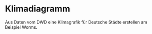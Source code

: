 # Klimadiagramm
Aus Daten vom DWD eine Klimagrafik für Deutsche Städte erstellen am Beispiel Worms.
